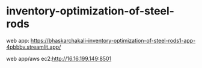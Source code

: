 # inventory-optimization-of-steel-rods

web app: https://bhaskarchakali-inventory-optimization-of-steel-rods1-app-4pbbbv.streamlit.app/

web app/aws ec2:http://16.16.199.149:8501
